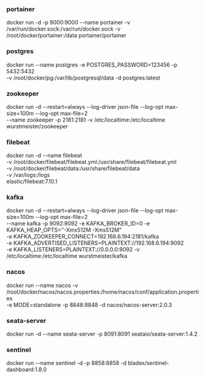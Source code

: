 ### portainer
docker run -d -p 9000:9000 --name portainer  -v /var/run/docker.sock:/var/run/docker.sock -v \
    /root/docker/portainer:/data portainer/portainer
### postgres
docker run --name postgres -e POSTGRES_PASSWORD=123456 -p 5432:5432 \
-v /root/docker/pg:/var/lib/postgresql/data -d postgres:latest

### zookeeper
docker run -d --restart=always --log-driver json-file --log-opt max-size=100m --log-opt max-file=2 \
    --name zookeeper -p 2181:2181 -v /etc/localtime:/etc/localtime wurstmeister/zookeeper
### filebeat 
docker run -d --name filebeat \
    -v /root/docker/filebeat/filebeat.yml:/usr/share/filebeat/filebeat.yml \
    -v /root/docker/filebeat/data:/usr/share/filebeat/data \
    -v /var/logs:/logs \
    elastic/filebeat:7.10.1
### kafka
docker run -d --restart=always --log-driver json-file --log-opt max-size=100m --log-opt max-file=2 \
    --name kafka -p 9092:9092 -e KAFKA_BROKER_ID=0 -e KAFKA_HEAP_OPTS="-Xmx512M -Xms512M" \
    -e KAFKA_ZOOKEEPER_CONNECT=192.168.6.194:2181/kafka \
    -e KAFKA_ADVERTISED_LISTENERS=PLAINTEXT://192.168.6.194:9092 \
    -e KAFKA_LISTENERS=PLAINTEXT://0.0.0.0:9092 -v /etc/localtime:/etc/localtime wurstmeister/kafka
### nacos
docker run --name nacos -v /root/docker/nacos/nacos.properties:/home/nacos/conf/application.properties \
    -e MODE=standalone -p 8848:8848 -d nacos/nacos-server:2.0.3
### seata-server
docker run -d  --name seata-server -p 8091:8091 seataio/seata-server:1.4.2
### sentinel
docker run --name sentinel  -d -p 8858:8858 -d  bladex/sentinel-dashboard:1.8.0
